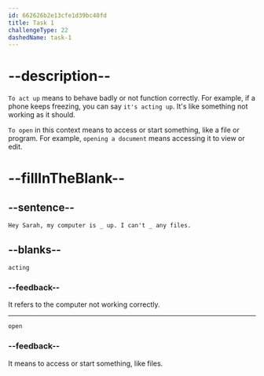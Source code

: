 ```yaml
---
id: 662626b2e13cfe1d39bc40fd
title: Task 1
challengeType: 22
dashedName: task-1
---
```


<!--
AUDIO REFERENCE:
Tom: Hey Sarah, my computer is acting up. I can't open any files.
-->

# --description--

`To act up` means to behave badly or not function correctly. For example, if a phone keeps freezing, you can say `it's acting up`. It's like something not working as it should.

`To open` in this context means to access or start something, like a file or program. For example, `opening a document` means accessing it to view or edit.

# --fillInTheBlank--

## --sentence--

`Hey Sarah, my computer is _ up. I can't _ any files.`

## --blanks--

`acting`

### --feedback--

It refers to the computer not working correctly.

---

`open`

### --feedback--

It means to access or start something, like files.
